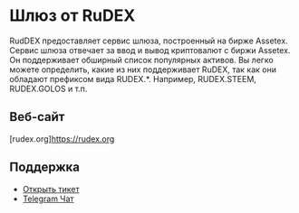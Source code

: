 # Шлюз от RuDEX

RudDEX предоставляет сервис шлюза, построенный на бирже Assetex. Сервис шлюза отвечает за ввод и вывод криптовалют с биржи Assetex. Он поддерживает обширный список популярных активов. Вы легко можете определить, какие из них поддерживает RuDEX, так как они обладают префиксом вида RUDEX.*. Например, RUDEX.STEEM, RUDEX.GOLOS и т.п.

## Веб-сайт

[rudex.org]<https://rudex.org>

## Поддержка

- [Открыть тикет](https://rudex.freshdesk.com)
- [Telegram Чат](https://t.me/AssetexDEX_RU)

